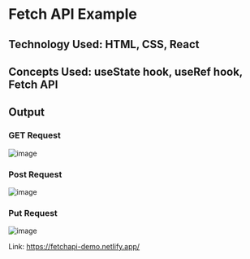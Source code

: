# Fetch API Example

## Technology Used: HTML, CSS, React 
## Concepts Used: useState hook, useRef hook, Fetch API

## Output

### GET Request
![image](https://github.com/AniketShewale266/CentraLogic-Assignment-React/assets/79089166/77e2a773-c538-495d-b460-0dab285d700c)

### Post Request
![image](https://github.com/AniketShewale266/CentraLogic-Assignment-React/assets/79089166/48644af3-cc69-4c58-9614-e945faa9e858)

### Put Request
![image](https://github.com/AniketShewale266/CentraLogic-Assignment-React/assets/79089166/5929b994-5b4e-40a0-8da9-bd2f40383997)


Link: https://fetchapi-demo.netlify.app/

